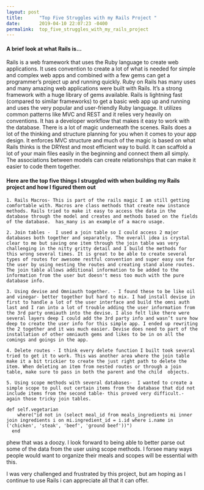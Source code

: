 ```yaml
---
layout: post
title:      "Top Five Struggles with my Rails Project "
date:       2019-04-10 22:07:23 -0400
permalink:  top_five_struggles_with_my_rails_project
---
```



#### A brief look at what Rails is...

Rails is a web framework that uses the Ruby language to create web applications. It uses convention to create a lot of what is needed for simple and complex web apps and combined with a few gems can get a programmer’s project up and running quickly. 
	Ruby on Rails has many uses and many amazing web applications were built with Rails. It’s a strong framework with a huge library of gems available. Rails is lightning fast (compared to similar frameworks) to get a basic web app up and running and uses the very popular and user-friendly Ruby language. It utilizes common patterns like MVC and REST and it relies very heavily on conventions. It has a developer workflow that makes it easy to work with the database. 
	There is a lot of magic underneath the scenes. Rails does a lot of the thinking and structure planning for you when it comes to your app design. It enforces MVC structure and much of the magic is based on what Rails thinks is the DRYest and most efficient way to build. It can scaffold a lot of your main files easily in the beginning and connect them all simply.  The associations between models can create relationships that can make it easier to code them together. 
	
#### Here are the top five things I struggled with when building my Rails project and how I figured them out

	1. Rails Macros- This is part of the rails magic I am still getting comfortable with. Macros are class methods that create new instance methods. Rails tried to make it easy to access the data in the database through the model and creates and methods based on the fields of the database.  has_many is an example of a macro usage. 

	2. Join tables -  I used a join table so I could access 2 major databases both together and separately. The overall idea is crystal clear to me but saving one item through the join table was very challenging in the nitty gritty detail and I build the methods for this wrong several times. It is great to be able to create several types of routes for awesome restful convention and super easy use for the user by using nesting the routes and creating stand alone routes.  The join table allows additional information to be added to the information from the user but doesn't mess too much with the pure database info. 

	3. Using devise and Omniauth together. - I found these to be like oil and vinegar- better together but hard to mix. I had install devise in first to handle a lot of the user interface and build the omni auth last and I ran into a lot of trouble adding the user information from the 3rd party onmiauth into the devise. I also felt like there were several layers deep I could add the 3rd party info and wasn’t sure how deep to create the user info for this simple app. I ended up rewriting the 2 together and it was much easier. Devise does need to part of the installation of other omniauth gems and likes to be in on all the comings and goings in the app. 
	
	4. Delete routes - I think every delete function I built took several tried to get it to work. This was another area where the join table make it a bit trickier to create the just right path to delete the item. When deleting an item from nested routes or through a join table, make sure to pass in both the parent and the child  objects. 

	5. Using scope methods with several databases-  I wanted to create a simple scope to pull out certain items from the database that did not include items from the second table- this proved very difficult.- again those tricky join tables. 

```
def self.vegetarian
    where("id not in (select meal_id from meals_ingredients mi inner join ingredients i on mi.ingredient_id = i.id where i.name in ('chicken', 'steak', 'beef', 'ground beef'))")
  end
```

phew that was a doozy.  I look forward to being able to better parse out some of the data from the user using scope methods. I forsee many ways people would want to organize their meals and scopes will be essential with this. 

I was very challenged and frustrated by this project, but am hoping as I continue to use Rails i can appreciate all that it can offer. 



